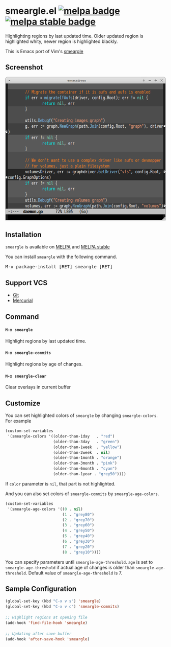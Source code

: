 # smeargle.el [![melpa badge][melpa-badge]][melpa-link] [![melpa stable badge][melpa-stable-badge]][melpa-stable-link]

Highlighting regions by last updated time.
Older updated region is highlighted whity, newer region is highlighted blackly.

This is Emacs port of Vim's [smeargle](https://github.com/FriedSock/smeargle)

## Screenshot

![smeargle](image/smeargle.png)


## Installation

`smeargle` is available on [MELPA](https://melpa.org/) and [MELPA stable](https://stable.melpa.org/)

You can install `smeargle` with the following command.

<kbd>M-x package-install [RET] smeargle [RET]</kbd>


## Support VCS

- [Git](http://git-scm.com/)
- [Mercurial](http://mercurial.selenic.com/)

## Command

#### `M-x smeargle`

Highlight regions by last updated time.

#### `M-x smeargle-commits`

Highlight regions by age of changes.


#### `M-x smeargle-clear`

Clear overlays in current buffer


## Customize

You can set highlighted colors of `smeargle` by changing `smeargle-colors`.
For example

```lisp
(custom-set-variables
 '(smeargle-colors '((older-than-1day   . "red")
                     (older-than-3day   . "green")
                     (older-than-1week  . "yellow")
                     (older-than-2week  . nil)
                     (older-than-1month . "orange")
                     (older-than-3month . "pink")
                     (older-than-6month . "cyan")
                     (older-than-1year . "grey50"))))
```

If `color` parameter is `nil`, that part is not highlighted.

And you can also set colors of `smeargle-commits` by `smeargle-age-colors`.

```lisp
(custom-set-variables
 '(smeargle-age-colors '((0 . nil)
                         (1 . "grey80")
                         (2 . "grey70")
                         (3 . "grey60")
                         (4 . "grey50")
                         (5 . "grey40")
                         (6 . "grey30")
                         (7 . "grey20")
                         (8 . "grey10"))))
```

You can specify parameters until `smeargle-age-threshold`. `age` is set
to `smeargle-age-threshold` if actual age of changes is older than
`smeargle-age-threshold`. Default value of `smeargle-age-threshold` is 7.


## Sample Configuration

```lisp
(global-set-key (kbd "C-x v s") 'smeargle)
(global-set-key (kbd "C-x v c") 'smeargle-commits)

;; Highlight regions at opening file
(add-hook 'find-file-hook 'smeargle)

;; Updating after save buffer
(add-hook 'after-save-hook 'smeargle)
```

[melpa-link]: https://melpa.org/#/smeargle
[melpa-stable-link]: https://stable.melpa.org/#/smeargle
[melpa-badge]: https://melpa.org/packages/smeargle-badge.svg
[melpa-stable-badge]: https://stable.melpa.org/packages/smeargle-badge.svg
